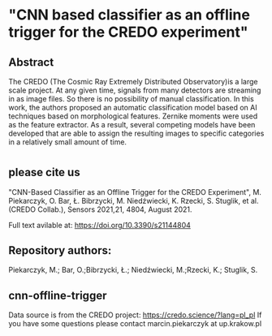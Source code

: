 


# "CNN based classifier as an offline trigger for the CREDO experiment"

## Abstract 
The CREDO (The Cosmic Ray Extremely Distributed Observatory)is a large scale project. At any given time, signals from many detectors are streaming in as image files. So there is no possibility of manual classification. In this work, the authors proposed an automatic classification model based on AI techniques based on morphological features. Zernike moments were used as the feature extractor. As a result, several competing models have been developed that are able to assign the resulting images to specific categories in a relatively small amount of time. 


#

## please cite us
"CNN-Based Classifier as an Offline Trigger for the CREDO Experiment",
M. Piekarczyk, O. Bar, Ł. Bibrzycki, M. Niedźwiecki, K. Rzecki, S. Stuglik, et al. (CREDO Collab.), Sensors 2021,21, 4804, August 2021.

Full text avilable at: 
https://doi.org/10.3390/s21144804

## Repository authors:
Piekarczyk, M.; Bar, O.;Bibrzycki, Ł.; Niedźwiecki, M.;Rzecki, K.; Stuglik, S.

## cnn-offline-trigger

Data source is from the CREDO project: https://credo.science/?lang=pl_pl If you have some questions please contact marcin.piekarczyk at up.krakow.pl
